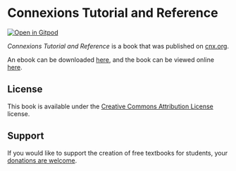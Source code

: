 # Connexions Tutorial and Reference

[![Open in Gitpod](https://gitpod.io/button/open-in-gitpod.svg)](https://gitpod.io/from-referrer/)

_Connexions Tutorial and Reference_ is a book that was published on [cnx.org](https://cnx.org/).

An ebook can be downloaded [here](https://github.com/cnx-user-books/cnxbook-connexions-tutorial-and-reference/releases/latest), and the book can be viewed online [here](https://github.com/cnx-user-books/cnxbook-connexions-tutorial-and-reference/releases/latest).

## License
This book is available under the [Creative Commons Attribution License](./LICENSE) license.

## Support
If you would like to support the creation of free textbooks for students, your [donations are welcome](https://riceconnect.rice.edu/donation/support-openstax-banner).
